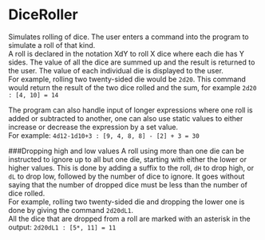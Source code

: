 # DiceRoller
Simulates rolling of dice.
The user enters a command into the program to simulate a roll of that kind.  
A roll is declared in the notation XdY to roll X dice where each die has Y sides. The value of all the dice are summed up and
the result is returned to the user. The value of each individual die is displayed to the user.  
For example, rolling two twenty-sided die would be ``2d20``. This command would return the result of the two dice rolled and the sum, 
for example ``2d20 : [4, 10] = 14``

The program can also handle input of longer expressions where one roll is added or subtracted to another, one can also 
use static values to either increase or decrease the expression by a set value.  
For example: ``4d12-1d10+3 : [9, 4, 8, 8] - [2] + 3 = 30``


###Dropping high and low values
A roll using more than one die can be instructed to ignore up to all but one die, starting with either the lower or higher
values. This is done by adding a suffix to the roll, ``dH`` to drop high, or ``dL`` to drop low, followed by the number of dice to
ignore. It goes without saying that the number of dropped dice must be less than the number of dice rolled.  
For example, rolling two twenty-sided die and dropping the lower one is done by giving the command ``2d20dL1``.  
All the dice that are dropped from a roll are marked with an asterisk in the output: ``2d20dL1 : [5*, 11] = 11``
